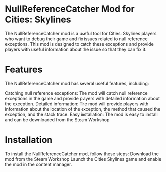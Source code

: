 # NullReferenceCatcher Mod for Cities: Skylines
The NullReferenceCatcher mod is a useful tool for Cities: Skylines players who want to debug their game and fix issues related to null reference exceptions. This mod is designed to catch these exceptions and provide players with useful information about the issue so that they can fix it.

# Features
The NullReferenceCatcher mod has several useful features, including:

Catching null reference exceptions: 
The mod will catch null reference exceptions in the game and provide players with detailed information about the exception.
Detailed information: The mod will provide players with information about the location of the exception, the method that caused the exception, and the stack trace.
Easy installation: The mod is easy to install and can be downloaded from the Steam Workshop

# Installation
To install the NullReferenceCatcher mod, follow these steps:
Download the mod from the Steam Workshop
Launch the Cities Skylines game and enable the mod in the content manager.